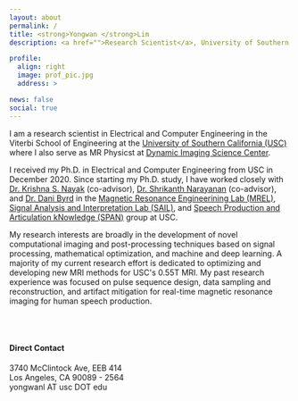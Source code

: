 ```yaml
---
layout: about
permalink: /
title: <strong>Yongwan </strong>Lim
description: <a href="">Research Scientist</a>, University of Southern California

profile:
  align: right
  image: prof_pic.jpg
  address: >

news: false
social: true
---
```


I am a research scientist in Electrical and Computer Engineering in the Viterbi School of Engineering at the [University of Southern California (USC)](https://www.usc.edu/) where I also serve as MR Physicst at [Dynamic Imaging Science Center](https://disc.usc.edu). 

I received my Ph.D. in Electrical and Computer Engineering from USC in December 2020. Since starting my Ph.D. study, I have worked closely with [Dr. Krishna S. Nayak](http://sipi.usc.edu/~knayak/) (co-advisor),  [Dr. Shrikanth Narayanan](https://sail.usc.edu/people/shri.html) (co-advisor), and [Dr. Dani Byrd](https://sites.google.com/view/danibyrd-home) in the [Magnetic Resonance Engineerining Lab (MREL)](https://mrel.usc.edu/), [Signal Analysis and Interpretation Lab (SAIL)](https://sail.usc.edu/), and [Speech Production and Articulation kNowledge (SPAN)](https://span.usc.edu/) group at USC. 

My research interests are broadly in the development of novel computational imaging and post-processing techniques based on signal processing, mathematical optimization, and machine and deep learning. A majority of my current research effort is dedicated to optimizing and developing new MRI methods for USC's 0.55T MRI. My past research experience was focused on pulse sequence design, data sampling and reconstruction, and artifact mitigation for real-time magnetic resonance imaging for human speech production. 

<br/>
<br/>

#### <strong>Direct Contact</strong>
3740 McClintock Ave, EEB 414  
Los Angeles, CA 90089 - 2564  
yongwanl AT usc DOT edu
